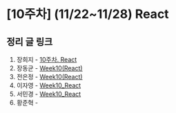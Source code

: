 # [10주차] (11/22~11/28) React

## 정리 글 링크

1. 장희지 - [10주차. React](https://blog.naver.com/huiji0315/222157075185)
2. 장동균 - [Week10(React)](https://dongkyun-jang.tistory.com/96)
3. 전은정 - [Week10(React)](https://jjung-lab.tistory.com/31)
4. 이자영 - [Week10_React](https://99neozone.tistory.com/11)
5. 서민경 - [Week10_React](https://min1307.tistory.com/29) 
6. 황준혁 - 
